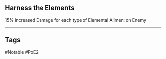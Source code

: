## Harness the Elements
15% increased Damage for each type of Elemental Ailment on Enemy

---
## Tags
#Notable
#PoE2
